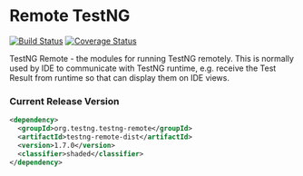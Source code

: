 Remote TestNG
====

[![Build Status](http://img.shields.io/travis/testng-team/testng-remote.svg)](https://travis-ci.org/testng-team/testng-remote)
[![Coverage Status](https://coveralls.io/repos/github/testng-team/testng-remote/badge.svg)](https://coveralls.io/github/testng-team/testng-remote)

TestNG Remote - the modules for running TestNG remotely. This is normally used by IDE to communicate with TestNG runtime, e.g. receive the Test Result from runtime so that can display them on IDE views.

### Current Release Version

```xml
<dependency>
  <groupId>org.testng.testng-remote</groupId>
  <artifactId>testng-remote-dist</artifactId>
  <version>1.7.0</version>
  <classifier>shaded</classifier>
</dependency>
```
